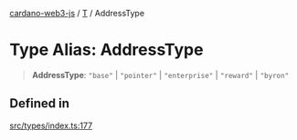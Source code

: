 [cardano-web3-js](../../../index.md) / [T](../index.md) / AddressType

# Type Alias: AddressType

> **AddressType**: `"base"` \| `"pointer"` \| `"enterprise"` \| `"reward"` \| `"byron"`

## Defined in

[src/types/index.ts:177](https://github.com/xray-network/cardano-web3-js/blob/main/src/types/index.ts#L177)
